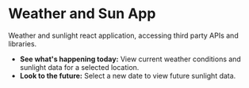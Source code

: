 # Weather and Sun App

Weather and sunlight react application, accessing third party APIs and libraries.

- **See what's happening today:** View current weather conditions and sunlight data for a selected location.
- **Look to the future:** Select a new date to view future sunlight data.
